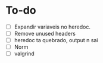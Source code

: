 # To-do

- [ ] Expandir variaveis no heredoc.
- [ ] Remove unused headers
- [ ] heredoc ta quebrado, output n sai
- [ ] Norm
- [ ] valgrind
